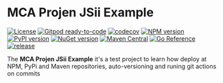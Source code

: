 # MCA Projen JSii Example

[![License](https://img.shields.io/badge/License-Apache%202.0-yellowgreen.svg)](https://opensource.org/licenses/Apache-2.0)
[![Gitpod ready-to-code](https://img.shields.io/badge/Gitpod-ready--to--code-blue?logo=gitpod)](https://gitpod.io/#https://github.com/marciocadev/mca-projen-jsii-example)
[![codecov](https://codecov.io/gh/marciocadev/mca-projen-jsii-example/branch/main/graph/badge.svg?token=U1R3MKJWJO)](https://codecov.io/gh/marciocadev/mca-projen-jsii-example)
[![NPM version](https://img.shields.io/npm/v/mca-projen-jsii-example?label=pypi%20package&color=brightgreen)](https://badge.fury.io/js/mca-projen-jsii-example)
[![PyPI version](https://img.shields.io/pypi/v/mca-projen-jsii-example?label=pypi%20package&color=brightgreen)](https://badge.fury.io/py/mca-projen-jsii-example)
[![NuGet version](https://img.shields.io/nuget/v/Projen.Jsii?label=nuget%20package&color=brightgreen)](https://badge.fury.io/nu/Projen.Jsii)
[![Maven Central](https://img.shields.io/maven-central/v/com.marciocadev/mca-projen-jsii-example.svg?label=maven%20central&color=brightgreen)](https://search.maven.org/search?q=g:%22com.marciocadev%22%20AND%20a:%22mca-projen-jsii-example%22)
[![Go Reference](https://pkg.go.dev/badge/github.com/marciocadev/mca-projen-jsii-example-go/mcaprojenjsiiexample.svg)](https://pkg.go.dev/github.com/marciocadev/mca-projen-jsii-example-go/mcaprojenjsiiexample)
[![release](https://github.com/marciocadev/mca-projen-jsii-example/actions/workflows/release.yml/badge.svg)](https://github.com/marciocadev/mca-projen-jsii-example/actions/workflows/release.yml)


<!-- Test  -->


<!-- [![Maven](https://img.shields.io/maven-central/v/com.marciocadev/mca-projen-jsii-example?label=version&color=brightgreen&logo=java)](https://search.maven.org/search?q=g:%22com.marciocadev%22%20AND%20a:%22mca-projen-jsii-example%22)
[![Go Version](https://img.shields.io/badge/dynamic/json?color=brightgreen&query=%24.Version&url=https%3A%2F%2Fproxy.golang.org%2Fgithub.com%2Fmarciocadev%2Fmca-projen-jsii-example%2F%40v%2Fv1.1.7.info&logo=go&label=version)](https://pkg.go.dev/github.com/marciocadev/mca-projen-jsii-example-go)
[![GitHub Workflow Status](https://img.shields.io/github/workflow/status/marciocadev/mca-projen-jsii-example/release?logo=github&label=release)](https://github.com/marciocadev/mca-projen-jsii-example/actions/workflows/release.yml) -->


<!--
[![Maven Central](https://maven-badges.herokuapp.com/maven-central/com.marciocadev/mca-projen-jsii-example/badge.svg)](https://maven-badges.herokuapp.com/maven-central/com.marciocadev/mca-projen-jsii-example)

[![Go Reference](https://pkg.go.dev/badge/github.com/projen/projen-go.svg)](https://pkg.go.dev/github.com/projen/projen-go/projen) -->
<!-- [![npm version](https://badge.fury.io/js/mca-projen-jsii-example.svg)](https://badge.fury.io/js/mca-projen-jsii-example) -->
<!-- [![PyPI version](https://badge.fury.io/py/mca-projen-jsii-example.svg)](https://badge.fury.io/py/mca-projen-jsii-example) -->
<!-- [![NuGet version](https://badge.fury.io/nu/Projen.Jsii.svg)](https://badge.fury.io/nu/Projen.Jsii) -->


The **MCA Projen JSii Example** it's a test project to learn how deploy at NPM, PyPi and Maven repositories, auto-versioning and runing git actions on commits